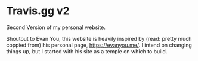 # Travis.gg v2

Second Version of my personal website.

Shoutout to Evan You, this website is heavily inspired by (read: pretty much coppied from) his personal page,
<https://evanyou.me/>. I intend on changing things up, but I started with his site
as a temple on which to build.
